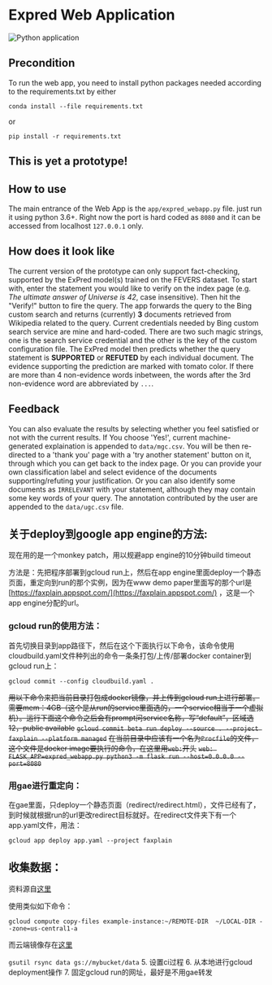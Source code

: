 # Expred Web Application

![Python application](https://github.com/JoshuaGhost/expred_web_app/workflows/Python%20application/badge.svg?branch=JoshuaGhost-action)

## Precondition

To run the web app, you need to install python packages needed according to the requirements.txt by either

```conda install --file requirements.txt```

or

```pip install -r requirements.txt```

## This is yet a prototype!

## How to use

The main entrance of the Web App is the ```app/expred_webapp.py``` file. just run it using python 3.6+. Right now the
port is hard coded as ```8080``` and it can be accessed from localhost ```127.0.0.1``` only.

## How does it look like

The current version of the prototype can only support fact-checking, supported by the ExPred model(s) trained on the
FEVERS dataset. To start with, enter the statement you would like to verify on the index page (e.g. *The ultimate answer
        of Universe is 42*, case insensitive). Then hit the "Verify!" button to fire the query. The app forwards the
query to the Bing custom search and returns (currently) **3** documents retrieved from Wikipedia related to the query.
Current credentials needed by Bing custom search service are mine and hard-coded. There are two such magic strings, one
is the search service credential and the other is the key of the custom configuration file. The ExPred model then
predicts whether the query statement is __SUPPORTED__ or __REFUTED__ by each individual document. The evidence
supporting the prediction are marked with tomato color. If there are more than 4 non-evidence words inbetween, the
words after the 3rd non-evidence word are abbreviated by ```...```.

## Feedback

You can also evaluate the results by selecting whether you feel satisfied or not with the current results. If You choose
'Yes!', current machine-generated explaination is appended to ```data/mgc.csv```. You will be then re-directed to a
'thank you' page with a 'try another statement' button on it, through which you can get back to the index page. Or you
can provide your own classification label and select evidence of the documents supporting/refuting your justification.
Or you can also identify some documents as ```IRRELEVANT``` with your statement, although they may contain some key
words of your query. The annotation contributed by the user are appended to the ```data/ugc.csv``` file.

## 关于deploy到google app engine的方法:

现在用的是一个monkey patch，用以规避app engine的10分钟build timeout

方法是：先把程序部署到gcloud run上，然后在app engine里面deploy一个静态页面，重定向到run的那个实例，因为在www demo paper里面写的那个url是[https://faxplain.appspot.com/](https://faxplain.appspot.com/) ，这是一个app engine分配的url。

### gcloud run的使用方法：

首先切换目录到app路径下，然后在这个下面执行以下命令，该命令使用cloudbuild.yaml文件种列出的命令一条条打包/上传/部署docker container到gcloud run上：

```gcloud commit --config cloudbuild.yaml .```

~~用以下命令来把当前目录打包成docker镜像，并上传到gcloud run上进行部署。需要mem：4GB（这个是从run的service里面选的，一个service相当于一个虚拟机）。运行下面这个命令之后会有prompt问service名称，写“default”，区域选12，public available~~
~~```gcloud commit beta run deploy --source . --project faxplain --platform managed```~~
~~在当前目录中应该有一个名为```Procfile```的文件，这个文件是docker image要执行的命令，在这里用```web:```开头~~
~~```web: FLASK_APP=expred_webapp.py python3 -m flask run --host=0.0.0.0 --port=8080```~~

### 用gae进行重定向：

在gae里面，只deploy一个静态页面（redirect/redirect.html），文件已经有了，到时候就根据run的url更改redirect目标就好。在redirect文件夹下有一个app.yaml文件，用法：

```gcloud app deploy app.yaml --project faxplain```

## 收集数据：

资料源自[这里](https://cloud.google.com/sdk/gcloud/reference/compute/copy-files)

使用类似如下命令：

```gcloud compute copy-files example-instance:~/REMOTE-DIR  ~/LOCAL-DIR --zone=us-central1-a```

而云端镜像存在[这里](https://console.cloud.google.com/gcr/images/faxplain?project=faxplain&folder&organizationId)


```gsutil rsync data gs://mybucket/data```
5. 设置ci过程
6. 从本地进行gcloud deployment操作
7. 固定gcloud run的网址，最好是不用gae转发